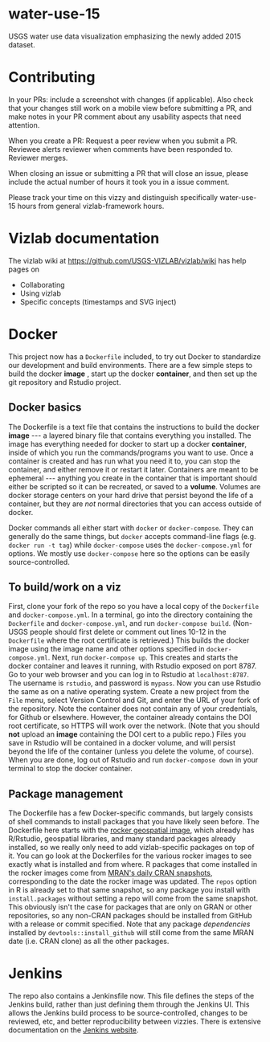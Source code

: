 # water-use-15
USGS water use data visualization emphasizing the newly added 2015 dataset.

# Contributing
In your PRs: include a screenshot with changes (if applicable). Also check that your changes still work on a mobile view before submitting a PR, and make notes in your PR comment about any usability aspects that need attention.

When you create a PR: Request a peer review when you submit a PR. Reviewee alerts reviewer when comments have been responded to. Reviewer merges. 

When closing an issue or submitting a PR that will close an issue, please include the actual number of hours it took you in a issue comment.

Please track your time on this vizzy and distinguish specifically water-use-15 hours from general vizlab-framework hours.

# Vizlab documentation
The vizlab wiki at https://github.com/USGS-VIZLAB/vizlab/wiki has help pages on 
* Collaborating
* Using vizlab
* Specific concepts (timestamps and SVG inject)

# Docker
 This project now has a `Dockerfile` included, to try out Docker to standardize our development and build environments.  There are a few simple steps to build the docker **image** , start up the docker **container**, and then set up the git repository and Rstudio project.  
 
## Docker basics
  The Dockerfile is a text file that contains the instructions to build the docker **image** --- a layered binary file that contains everything you installed. The image has everything needed for docker to start up a docker **container**, inside of which you run the commands/programs you want to use. Once a container is created and has run what you need it to, you can stop the container, and either remove it or restart it later.  Containers are meant to be ephemeral --- anything you create in the container that is important should either be scripted so it can be recreated, or saved to a **volume**.  Volumes are docker storage centers on your hard drive that persist beyond the life of a container, but they are _not_ normal directories that you can access outside of docker.  
  
  Docker commands all either start with `docker` or `docker-compose`.  They can generally do the same things, but `docker` accepts command-line flags (e.g. `docker run -t tag`) while `docker-compose` uses the `docker-compose.yml` for options.  We mostly use `docker-compose` here so the options can be easily source-controlled.

## To build/work on a viz
  First, clone your fork of the repo so you have a local copy of the  `Dockerfile` and `docker-compose.yml`.  In a terminal, go into the directory containing the `Dockerfile` and `docker-compose.yml`, and run `docker-compose build`. (Non-USGS people should first delete or comment out lines 10-12 in the `Dockerfile` where the root certificate is retrieved.) This builds the docker image using the image name and other options specified in `docker-compose.yml`.  Next, run `docker-compose up`.  This creates and starts the docker container and leaves it running, with Rstudio exposed on port 8787.  Go to your web browser and you can log in to Rstudio at `localhost:8787`.  The username is `rstudio`, and password is `mypass`.  Now you can use Rstudio the same as on a native operating system.  Create a new project from the `File` menu, select Version Control and Git, and enter the URL of your fork of the repository.  Note the container does not contain any of your credentials, for Github or elsewhere.  However, the container already contains the DOI root certificate, so HTTPS will work over the network. (Note that you should **not** upload an **image** containing the DOI cert to a public repo.) Files you save in Rstudio will be contained in a docker volume, and will persist beyond the life of the container (unless you delete the volume, of course).  When you are done, log out of Rstudio and run `docker-compose down` in your terminal to stop the docker container.      

##  Package management
  The Dockerfile has a few Docker-specific commands, but largely consists of shell commands to install packages that you have likely seen before.  The Dockerfile here starts with the [rocker geospatial image](https://hub.docker.com/r/rocker/geospatial), which already has R/Rstudio, geospatial libraries, and many standard packages already installed, so we really only need to add vizlab-specific packages on top of it.  You can go look at the Dockerfiles for the various rocker images to see exactly what is installed and from where.
  R packages that come installed in the rocker images come from [MRAN's daily CRAN snapshots](https://mran.microsoft.com/documents/rro/reproducibility#snapshots),  corresponding to the date the rocker image was updated.  The `repos` option in R is already set to that same snapshot, so any package you install with `install.packages` without setting a repo will come from the same snapshot.  This obviously isn't the case for packages that are only on GRAN or other repositories, so any non-CRAN packages should be installed from GitHub with a release or commit specified.  Note that any package _dependencies_ installed by `devtools::install_github` will still come from the same MRAN date (i.e. CRAN clone) as all the other packages.

# Jenkins
  The repo also contains a Jenkinsfile now.  This file defines the steps of the Jenkins build, rather than just defining them through the Jenkins UI.  This allows the Jenkins build process to be source-controlled, changes to be reviewed, etc, and better reproducibility between vizzies.  There is extensive documentation on the [Jenkins website](https://jenkins.io/doc/book/pipeline/jenkinsfile/).
